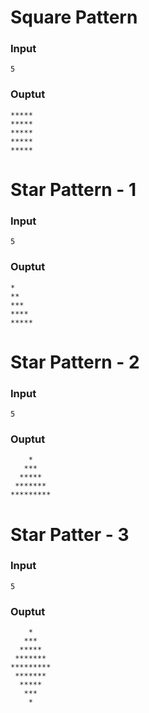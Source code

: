 # Square Pattern 
### Input
```
5
```

### Ouptut
```
*****
*****
*****
*****
*****
```

# Star Pattern - 1
### Input
```
5
```

### Ouptut
```
*
**
***
****
*****
```

# Star Pattern - 2
### Input
```
5
```

### Ouptut
```
    *
   ***
  *****
 *******
*********
```

# Star Patter - 3
### Input
```
5
```

### Ouptut
```
    *
   ***
  *****
 *******
*********
 *******
  *****
   ***
    *
```
